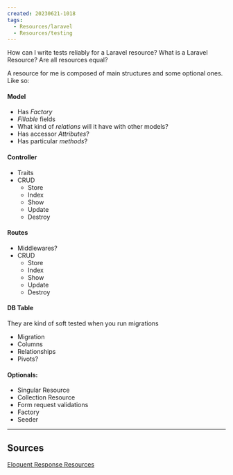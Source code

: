 ```yaml
---
created: 20230621-1018
tags:
  - Resources/laravel
  - Resources/testing
---
```


How can I write tests reliably for a Laravel resource?
What is a Laravel Resource? Are all resources equal?

A resource for me is composed of main structures and some optional ones. Like so:

#### Model
* Has *Factory*
* *Fillable* fields
* What kind of *relations* will it have with other models?
* Has accessor *Attributes*?
* Has particular *methods*?

#### Controller
* Traits
* CRUD
  * Store
  * Index
  * Show
  * Update
  * Destroy

#### Routes
* Middlewares?
* CRUD
  * Store
  * Index
  * Show
  * Update
  * Destroy

#### DB Table 
They are kind of soft tested when you run migrations
* Migration 
* Columns
* Relationships
* Pivots?

#### Optionals:
  * Singular Resource
  * Collection Resource
  * Form request validations
  * Factory
  * Seeder

---

## Sources
[Eloquent Response Resources](https://laravel.com/docs/10.x/eloquent-resources#main-content)
